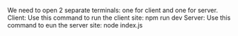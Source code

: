 We need to open 2 separate terminals: one for client and one for server. 
Client:
    Use this command to run the client site: npm run dev
Server: 
    Use this command to eun the server site: node index.js
